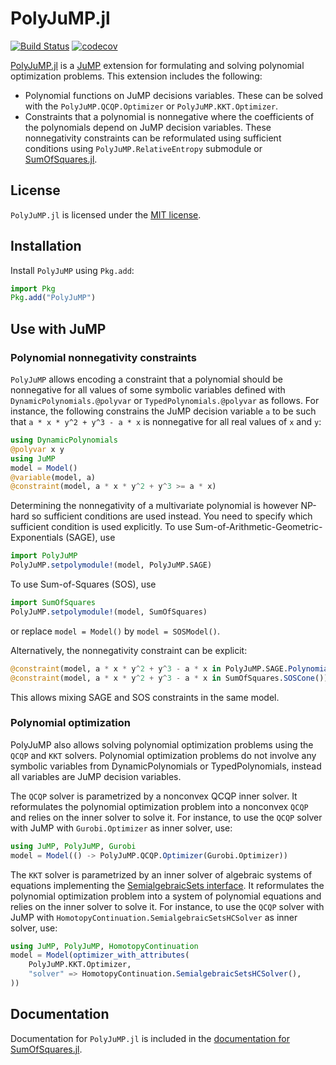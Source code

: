 # PolyJuMP.jl

[![Build Status](https://github.com/jump-dev/PolyJuMP.jl/workflows/CI/badge.svg?branch=master)](https://github.com/jump-dev/PolyJuMP.jl/actions?query=workflow%3ACI)
[![codecov](https://codecov.io/gh/jump-dev/PolyJuMP.jl/branch/master/graph/badge.svg)](https://codecov.io/gh/jump-dev/PolyJuMP.jl)

[PolyJuMP.jl](https://github.com/jump-dev/PolyJuMP.jl) is a [JuMP](https://github.com/jump-dev/JuMP.jl)
extension for formulating and solving polynomial optimization problems.
This extension includes the following:

* Polynomial functions on JuMP decisions variables. These can be solved with the `PolyJuMP.QCQP.Optimizer` or `PolyJuMP.KKT.Optimizer`.
* Constraints that a polynomial is nonnegative where the coefficients of the polynomials depend on JuMP decision variables.
  These nonnegativity constraints can be reformulated using sufficient conditions using `PolyJuMP.RelativeEntropy` submodule or [SumOfSquares.jl](https://github.com/jump-dev/SumOfSquares.jl).

## License

`PolyJuMP.jl` is licensed under the [MIT license](https://github.com/jump-dev/PolyJuMP.jl/blob/master/LICENSE.md).

## Installation

Install `PolyJuMP` using `Pkg.add`:
```julia
import Pkg
Pkg.add("PolyJuMP")
```

## Use with JuMP

### Polynomial nonnegativity constraints

`PolyJuMP` allows encoding a constraint that a polynomial should be nonnegative for all values of some
symbolic variables defined with `DynamicPolynomials.@polyvar` or `TypedPolynomials.@polyvar` as follows.
For instance, the following constrains the JuMP decision variable `a` to be such that
`a * x * y^2 + y^3 - a * x` is nonnegative for all real values of `x` and `y`:
```julia
using DynamicPolynomials
@polyvar x y
using JuMP
model = Model()
@variable(model, a)
@constraint(model, a * x * y^2 + y^3 >= a * x)
```
Determining the nonnegativity of a multivariate polynomial is however NP-hard so sufficient conditions
are used instead.
You need to specify which sufficient condition is used explicitly.
To use Sum-of-Arithmetic-Geometric-Exponentials (SAGE), use
```julia
import PolyJuMP
PolyJuMP.setpolymodule!(model, PolyJuMP.SAGE)
```
To use Sum-of-Squares (SOS), use
```julia
import SumOfSquares
PolyJuMP.setpolymodule!(model, SumOfSquares)
```
or replace `model = Model()` by `model = SOSModel()`.

Alternatively, the nonnegativity constraint can be explicit:
```julia
@constraint(model, a * x * y^2 + y^3 - a * x in PolyJuMP.SAGE.Polynomials())
@constraint(model, a * x * y^2 + y^3 - a * x in SumOfSquares.SOSCone())
```
This allows mixing SAGE and SOS constraints in the same model.

### Polynomial optimization

PolyJuMP also allows solving polynomial optimization problems using the `QCQP` and `KKT` solvers.
Polynomial optimization problems do not involve any symbolic variables from DynamicPolynomials or TypedPolynomials,
instead all variables are JuMP decision variables.

The `QCQP` solver is parametrized by a nonconvex QCQP inner solver.
It reformulates the polynomial optimization problem into a nonconvex `QCQP`
and relies on the inner solver to solve it.
For instance, to use the `QCQP` solver with JuMP with `Gurobi.Optimizer` as inner solver, use:
```julia
using JuMP, PolyJuMP, Gurobi
model = Model(() -> PolyJuMP.QCQP.Optimizer(Gurobi.Optimizer))
```

The `KKT` solver is parametrized by an inner solver of algebraic systems of equations implementing the [SemialgebraicSets interface](https://github.com/JuliaAlgebra/SemialgebraicSets.jl).
It reformulates the polynomial optimization problem into a system of polynomial equations
and relies on the inner solver to solve it.
For instance, to use the `QCQP` solver with JuMP with
`HomotopyContinuation.SemialgebraicSetsHCSolver` as inner solver, use:
```julia
using JuMP, PolyJuMP, HomotopyContinuation
model = Model(optimizer_with_attributes(
    PolyJuMP.KKT.Optimizer,
    "solver" => HomotopyContinuation.SemialgebraicSetsHCSolver(),
))
```

## Documentation

Documentation for `PolyJuMP.jl` is included in the
[documentation for SumOfSquares.jl](https://jump.dev/SumOfSquares.jl/stable).
